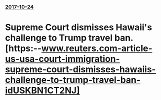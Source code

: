 ### [2017-10-24](/news/2017/10/24/index.md)

# Supreme Court dismisses Hawaii's challenge to Trump travel ban. [https:--www.reuters.com-article-us-usa-court-immigration-supreme-court-dismisses-hawaiis-challenge-to-trump-travel-ban-idUSKBN1CT2NJ]



